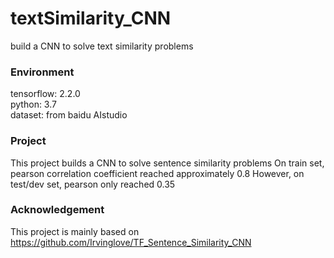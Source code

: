 # textSimilarity_CNN
build a CNN to solve text similarity problems

### Environment
tensorflow: 2.2.0<br>
python: 3.7<br>
dataset: from baidu AIstudio

### Project
This project builds a CNN to solve sentence similarity problems
On train set, pearson correlation coefficient reached approximately 0.8
However, on test/dev set, pearson only reached 0.35


### Acknowledgement
This project is mainly based on <https://github.com/Irvinglove/TF_Sentence_Similarity_CNN>



